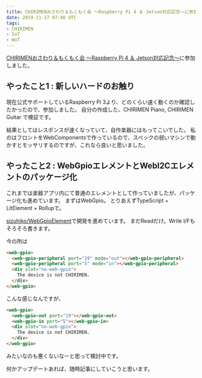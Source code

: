 ```yaml
---
title: CHIRIMENおさわり＆もくもく会 〜Raspberry Pi 4 ＆ Jetson対応記念〜に参加しました
date: 2019-11-17 07:40 UTC
tags:
- CHIRIMEN
- IoT
- WoT
---
```


[CHIRIMENおさわり＆もくもく会 〜Raspberry Pi 4 ＆ Jetson対応記念〜](https://chirimen-oh.connpass.com/event/155170/)に参加しました。

## やったこと1 : 新しいハードのお触り

現在公式サポートしているRaspberry Pi 3より、どのくらい速く動くのか確認したかったので、参加しました。
自分の作成した、CHIRIMEN Piano, CHIRIMEN Guitar で検証です。

結果としてはレスポンスが速くなっていて、自作楽器にはもってこいでした。
私のはフロントをWebComponentsで作っているので、スペックの弱いマシンで動かすとモッサリするのですが、これなら良いと思いました。

## やったこと2 : WebGpioエレメントとWebI2Cエレメントのパッケージ化

これまでは楽器アプリ内にて普通のエレメントとして作っていましたが、パッケージ化も進めています。
まずはWebGpio。
とりあえずTypeScript + LitElement + Rollupで。

[sizuhiko/WebGpioElement](https://github.com/sizuhiko/WebGpioElement/tree/develop)で開発を進めています。
まだReadだけ。Write I/Fもそろそろ書きます。

今の所は

```html
<web-gpio>
  <web-gpio-peripheral port="19" mode="out"></web-gpio-peripheral>
  <web-gpio-peripheral port="5" mode="in"></web-gpio-peripheral>
  <div slot="no-web-gpio">
    The device is not CHIRIMEN.
  </div>
</web-gpio>
```

こんな感じなんですが、

```html
<web-gpio>
  <web-gpio-out port="19"></web-gpio-out>
  <web-gpio-in port="5"></web-gpio-in>
  <div slot="no-web-gpio">
    The device is not CHIRIMEN.
  </div>
</web-gpio>
```

みたいなのも悪くないなーと思って検討中です。

何かアップデートあれば、随時記事にしていこうと思います。

